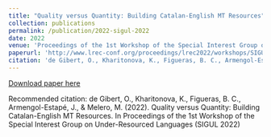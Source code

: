 ```yaml
---
title: "Quality versus Quantity: Building Catalan-English MT Resources"
collection: publications
permalink: /publication/2022-sigul-2022
date: 2022
venue: 'Proceedings of the 1st Workshop of the Special Interest Group on Under-Resourced Languages (SIGUL 2022)'
paperurl: 'http://www.lrec-conf.org/proceedings/lrec2022/workshops/SIGUL/pdf/2022.sigul-1.8.pdf'
citation: 'de Gibert, O., Kharitonova, K., Figueras, B. C., Armengol-Estapé, J., &amp; Melero, M. (2022). Quality versus Quantity: Building Catalan-English MT Resources. In Proceedings of the 1st Workshop of the Special Interest Group on Under-Resourced Languages (SIGUL 2022)'
---
```


<a href='http://www.lrec-conf.org/proceedings/lrec2022/workshops/SIGUL/pdf/2022.sigul-1.8.pdf'>Download paper here</a>

Recommended citation: de Gibert, O., Kharitonova, K., Figueras, B. C., Armengol-Estapé, J., & Melero, M. (2022). Quality versus Quantity: Building Catalan-English MT Resources. In Proceedings of the 1st Workshop of the Special Interest Group on Under-Resourced Languages (SIGUL 2022)